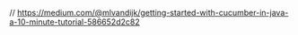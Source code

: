 // https://medium.com/@mlvandijk/getting-started-with-cucumber-in-java-a-10-minute-tutorial-586652d2c82